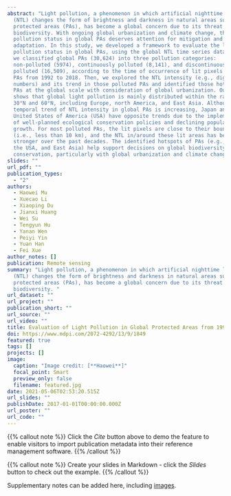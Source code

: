 ```yaml
---
abstract: "Light pollution, a phenomenon in which artificial nighttime light
  (NTL) changes the form of brightness and darkness in natural areas such as
  protected areas (PAs), has become a global concern due to its threat to global
  biodiversity. With ongoing global urbanization and climate change, the light
  pollution status in global PAs deserves attention for mitigation and
  adaptation. In this study, we developed a framework to evaluate the light
  pollution status in global PAs, using the global NTL time series data. First,
  we classified global PAs (30,624) into three pollution categories:
  non-polluted (5974), continuously polluted (8,141), and discontinuously
  polluted (16,509), according to the time of occurrence of lit pixels in/around
  PAs from 1992 to 2018. Then, we explored the NTL intensity (e.g., digital
  numbers) and its trend in those polluted PAs and identified those hotspots of
  PAs at the global scale with consideration of global urbanization. Our study
  shows that global light pollution is mainly distributed within the range of
  30°N and 60°N, including Europe, north America, and East Asia. Although the
  temporal trend of NTL intensity in global PAs is increasing, Japan and the
  United States of America (USA) have opposite trends due to the implementation
  of well-planned ecological conservation policies and declining population
  growth. For most polluted PAs, the lit pixels are close to their boundaries
  (i.e., less than 10 km), and the NTL in/around these lit areas has become
  stronger over the past decades. The identified hotspots of PAs (e.g., Europe,
  the USA, and East Asia) help support decisions on global biodiversity
  conservation, particularly with global urbanization and climate change."
slides: ""
url_pdf: ""
publication_types:
  - "2"
authors:
  - Haowei Mu
  - Xuecao Li
  - Xiaoping Du
  - Jianxi Huang
  - Wei Su
  - Tengyun Hu
  - Yanan Wen
  - Peiyi Yin
  - Yuan Han
  - Fei Xue
author_notes: []
publication: Remote sensing
summary: "Light pollution, a phenomenon in which artificial nighttime light
  (NTL) changes the form of brightness and darkness in natural areas such as
  protected areas (PAs), has become a global concern due to its threat to global
  biodiversity. "
url_dataset: ""
url_project: ""
publication_short: ""
url_source: ""
url_video: ""
title: Evaluation of Light Pollution in Global Protected Areas from 1992 to 2018
doi: https://www.mdpi.com/2072-4292/13/9/1849
featured: true
tags: []
projects: []
image:
  caption: "Image credit: [**Haowei**]"
  focal_point: Smart
  preview_only: false
  filename: featured.jpg
date: 2021-05-06T02:53:20.515Z
url_slides: ""
publishDate: 2017-01-01T00:00:00.000Z
url_poster: ""
url_code: ""
---
```

{{% callout note %}}
Click the *Cite* button above to demo the feature to enable visitors to import publication metadata into their reference management software.
{{% /callout %}}

{{% callout note %}}
Create your slides in Markdown - click the *Slides* button to check out the example.
{{% /callout %}}

Supplementary notes can be added here, including [images](https://wowchemy.com/docs/writing-markdown-latex/).